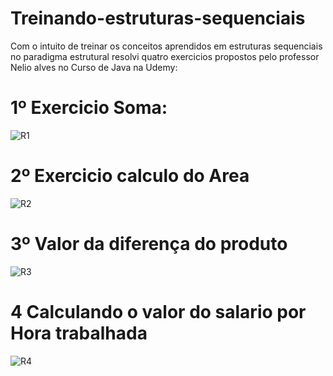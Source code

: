 # Treinando-estruturas-sequenciais
Com o intuito de treinar os conceitos aprendidos em estruturas sequenciais no paradigma estrutural resolvi quatro exercicios propostos pelo professor Nelio alves no Curso de Java na Udemy:
# 1º Exercicio Soma:
![R1](https://user-images.githubusercontent.com/107453279/199879309-ba159f7a-555b-4dc7-95fc-3dd983056739.png)
# 2º Exercicio calculo do Area
![R2](https://user-images.githubusercontent.com/107453279/199879460-582e17e2-4213-4417-9487-fd35bba64d25.png)
# 3º Valor da diferença do produto
![R3](https://user-images.githubusercontent.com/107453279/199879641-b88c8d31-c943-4ce1-a461-3b31253cc55a.png)
# 4 Calculando o valor do salario por Hora trabalhada
![R4](https://user-images.githubusercontent.com/107453279/199879826-e9d216db-58d5-45b1-8cd1-8cbed6c83f30.png)

